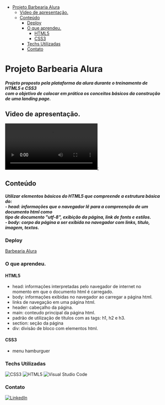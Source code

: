 - [Projeto Barbearia Alura](#projeto-barbearia-alura)
  - [Video de apresentação.](#video-de-apresentação)
  - [Conteúdo](#conteúdo)
    - [Deploy](#deploy)
    - [O que aprendeu.](#o-que-aprendeu)
      - [HTML5](#html5)
      - [CSS3](#css3)
    - [Techs Utilizadas](#techs-utilizadas)
    - [Contato](#contato)

# Projeto Barbearia Alura

  <h5>
    Projeto proposto pela plataforma da alura durante o treinamento de HTML5 e CSS3<br>
    com o objetivo de colocar em prática os conceitos básicos da construção de uma landing page.<br>
  </h5>

## Video de apresentação.

![Video](/assets/BarbeariaAlura.mp4);

## Conteúdo

  <h5>
    Utilizar elementos básicos do HTML5 que compreende a estrutura básica do:<br> 
    - head: informações que o navegador lê para a compreenção de um documento html como<br>
      tipo de documento "utf-8", exibição da página, link de fonts e estilos.<br>
    - body: corpo da página a ser exibida no navegador com links, titulo, imagem, textos.
  </h5>

### Deploy

[Barbearia Alura](https://josecarlos-filho.github.io/Barbearia-Alura/)

### O que aprendeu.

#### HTML5

- head: informações interpretadas pelo navegador de internet no momento em que o documento html é carregado.
- body: informações exibidas no navegador ao carregar a página html.
- links de navegação em uma página html.
- header: cabeçalho da página.
- main: conteudo principal da página html.
- padrão de utilização de títulos com as tags: h1, h2 e h3.
- section: seção da página
- div: divisão de bloco com elementos html.

#### CSS3

- menu hamburguer

### Techs Utilizadas

![CSS3](https://img.shields.io/badge/css3-%231572B6.svg?style=for-the-badge&logo=css3&logoColor=white)
![HTML5](https://img.shields.io/badge/html5-%23E34F26.svg?style=for-the-badge&logo=html5&logoColor=white)
![Visual Studio Code](https://img.shields.io/badge/Visual%20Studio%20Code-0078d7.svg?style=for-the-badge&logo=visual-studio-code&logoColor=white)

### Contato

<a href="https://www.linkedin.com/in/jose-carlos-front-end/">![LinkedIn](https://img.shields.io/badge/linkedin-%230077B5.svg?style=for-the-badge&logo=linkedin&logoColor=white)</a>
